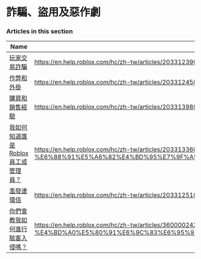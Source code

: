 # 詐騙、盜用及惡作劇  
### Articles in this section
Name|URL
-|-
[玩家交易詐騙](./玩家交易詐騙.html) |https://en.help.roblox.com/hc/zh-tw/articles/203312390-%E7%8E%A9%E5%AE%B6%E4%BA%A4%E6%98%93%E8%A9%90%E9%A8%99
[作弊和外掛](./作弊和外掛.html) |https://en.help.roblox.com/hc/zh-tw/articles/203312450-%E4%BD%9C%E5%BC%8A%E5%92%8C%E5%A4%96%E6%8E%9B
[購買和銷售經驗](./購買和銷售經驗.html) |https://en.help.roblox.com/hc/zh-tw/articles/203313980-%E8%B3%BC%E8%B2%B7%E5%92%8C%E9%8A%B7%E5%94%AE%E7%B6%93%E9%A9%97
[我如何知道誰是Roblox員工或管理員？](./我如何知道誰是Roblox員工或管理員？.html) |https://en.help.roblox.com/hc/zh-tw/articles/203313360-%E6%88%91%E5%A6%82%E4%BD%95%E7%9F%A5%E9%81%93%E8%AA%B0%E6%98%AFRoblox%E5%93%A1%E5%B7%A5%E6%88%96%E7%AE%A1%E7%90%86%E5%93%A1
[濫發連環信](./濫發連環信.html) |https://en.help.roblox.com/hc/zh-tw/articles/203312510-%E6%BF%AB%E7%99%BC%E9%80%A3%E7%92%B0%E4%BF%A1
[你們會教我如何進行駭客入侵嗎？](./你們會教我如何進行駭客入侵嗎？.html) |https://en.help.roblox.com/hc/zh-tw/articles/360000242306-%E4%BD%A0%E5%80%91%E6%9C%83%E6%95%99%E6%88%91%E5%A6%82%E4%BD%95%E9%80%B2%E8%A1%8C%E9%A7%AD%E5%AE%A2%E5%85%A5%E4%BE%B5%E5%97%8E